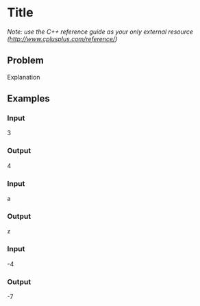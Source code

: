 # Title

*Note: use the C++ reference guide as your only external resource (http://www.cplusplus.com/reference/)*

## Problem

Explanation

## Examples

### Input
3

### Output
4

### Input
a

### Output
z

### Input
-4

### Output
-7
